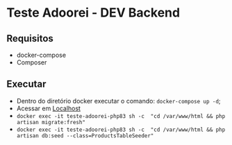 # Teste Adoorei - DEV Backend
## Requisitos
- docker-compose
- Composer 

## Executar 
- Dentro do diretório docker executar o comando: `docker-compose up -d`;
- Acessar em [Localhost](http://localhost/)
- `docker exec -it teste-adoorei-php83 sh -c  "cd /var/www/html && php artisan migrate:fresh"`
- `docker exec -it teste-adoorei-php83 sh -c  "cd /var/www/html && php artisan db:seed --class=ProductsTableSeeder"`


